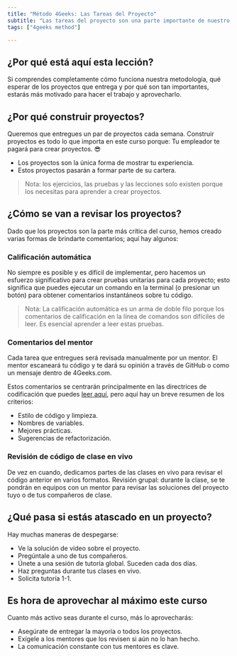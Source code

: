 ```yaml
---
title: "Método 4Geeks: Las Tareas del Proyecto"
subtitle: "Las tareas del proyecto son una parte importante de nuestro método de aprendizaje, estas lecciones te mostrarán qué esperar y por qué es tan importante."
tags: ["4geeks method"]

---
```


## ¿Por qué está aquí esta lección?
Si comprendes completamente cómo funciona nuestra metodología, qué esperar de los proyectos que entrega y por qué son tan importantes, estarás más motivado para hacer el trabajo y aprovecharlo. 

## ¿Por qué construir proyectos?
Queremos que entregues un par de proyectos cada semana. Construir proyectos es todo lo que importa en este curso porque:
Tu empleador te pagará para crear proyectos. 😎

- Los proyectos son la única forma de mostrar tu experiencia.
- Estos proyectos pasarán a formar parte de su cartera.

> Nota: los ejercicios, las pruebas y las lecciones solo existen porque los necesitas para aprender a crear proyectos.

## ¿Cómo se van a revisar los proyectos?
Dado que los proyectos son la parte más crítica del curso, hemos creado varias formas de brindarte comentarios; aquí hay algunos:

### Calificación automática
No siempre es posible y es difícil de implementar, pero hacemos un esfuerzo significativo para crear pruebas unitarias para cada proyecto; esto significa que puedes ejecutar un comando en la terminal (o presionar un botón) para obtener comentarios instantáneos sobre tu código.

> Nota: La calificación automática es un arma de doble filo porque los comentarios de calificación en la línea de comandos son difíciles de leer. Es esencial aprender a leer estas pruebas.

### Comentarios del mentor
Cada tarea que entregues será revisada manualmente por un mentor. El mentor escaneará tu código y te dará su opinión a través de GitHub o como un mensaje dentro de 4Geeks.com.

Estos comentarios se centrarán principalmente en las directrices de codificación que puedes [leer aquí](https://4geeks.com/lesson/coding-standards-guidelines), pero aquí hay un breve resumen de los criterios:

- Estilo de código y limpieza.
- Nombres de variables.
- Mejores prácticas.
- Sugerencias de refactorización.

### Revisión de código de clase en vivo
De vez en cuando, dedicamos partes de las clases en vivo para revisar el código anterior en varios formatos.
Revisión grupal: durante la clase, se te pondrán en equipos con un mentor para revisar las soluciones del proyecto tuyo o de tus compañeros de clase.

## ¿Qué pasa si estás atascado en un proyecto?
Hay muchas maneras de despegarse:

- Ve la solución de vídeo sobre el proyecto.
- Pregúntale a uno de tus compañeros.
- Únete a una sesión de tutoría global. Suceden cada dos días.
- Haz preguntas durante tus clases en vivo.
- Solicita tutoría 1-1.

## Es hora de aprovechar al máximo este curso
Cuanto más activo seas durante el curso, más lo aprovecharás:

- Asegúrate de entregar la mayoría o todos los proyectos.
- Exígele a los mentores que los revisen si aún no lo han hecho.
- La comunicación constante con tus mentores es clave.